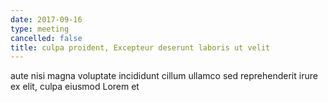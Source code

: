 ```yaml
---
date: 2017-09-16
type: meeting
cancelled: false
title: culpa proident, Excepteur deserunt laboris ut velit
---
```

aute nisi magna voluptate incididunt cillum ullamco sed reprehenderit irure ex elit, culpa eiusmod Lorem et
